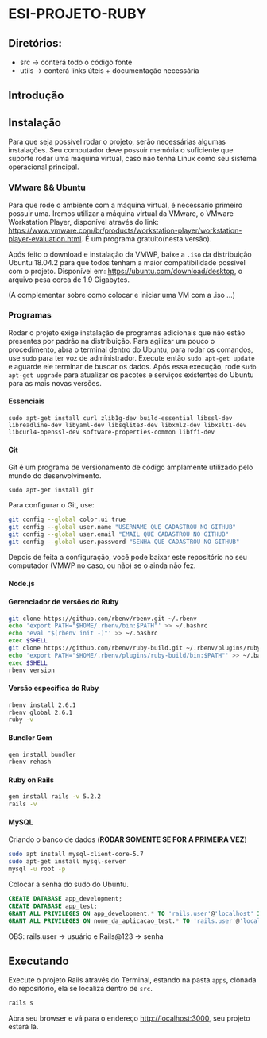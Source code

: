 # ESI-PROJETO-RUBY

## Diretórios:

* src -> conterá todo o código fonte
* utils -> conterá links úteis + documentação necessária

## Introdução

## Instalação

Para que seja possível rodar o projeto, serão necessárias algumas instalações. Seu computador deve possuir memória o suficiente que suporte rodar uma máquina virtual, caso não tenha Linux como seu sistema operacional principal.

### VMware && Ubuntu

Para que rode o ambiente com a máquina virtual, é necessário primeiro possuir uma. Iremos utilizar a máquina virtual da VMware, o VMware Workstation Player, disponível através do link: <https://www.vmware.com/br/products/workstation-player/workstation-player-evaluation.html>. É um programa gratuito(nesta versão).

Após feito o download e instalação da VMWP, baixe a `.iso` da distribuição Ubuntu 18.04.2 para que todos tenham a maior compatibilidade possível com o projeto. Disponível em: <https://ubuntu.com/download/desktop>, o arquivo pesa cerca de 1.9 Gigabytes.

(A complementar sobre como colocar e iniciar uma VM com a .iso ...)

### Programas

Rodar o projeto exige instalação de programas adicionais que não estão presentes por padrão na distribuição. Para agilizar um pouco o procedimento, abra o terminal dentro do Ubuntu, para rodar os comandos, use `sudo` para ter voz de administrador. Execute então `sudo apt-get update` e aguarde ele terminar de buscar os dados. Após essa execução, rode `sudo apt-get upgrade` para atualizar os pacotes e serviços existentes do Ubuntu para as mais novas versões.

#### Essenciais

`sudo apt-get install curl zlib1g-dev build-essential libssl-dev libreadline-dev libyaml-dev libsqlite3-dev libxml2-dev libxslt1-dev libcurl4-openssl-dev software-properties-common libffi-dev`

#### Git

Git é um programa de versionamento de código amplamente utilizado pelo mundo do desenvolvimento.

`sudo apt-get install git`

Para configurar o Git, use:
```bash
git config --global color.ui true
git config --global user.name "USERNAME QUE CADASTROU NO GITHUB"
git config --global user.email "EMAIL QUE CADASTROU NO GITHUB"
git config --global user.password "SENHA QUE CADASTROU NO GITHUB"
```

Depois de feita a configuração, você pode baixar este repositório no seu computador (VMWP no caso, ou não) se o ainda não fez.

#### Node.js



#### Gerenciador de versões do Ruby

```bash
git clone https://github.com/rbenv/rbenv.git ~/.rbenv
echo 'export PATH="$HOME/.rbenv/bin:$PATH"' >> ~/.bashrc
echo 'eval "$(rbenv init -)"' >> ~/.bashrc
exec $SHELL
git clone https://github.com/rbenv/ruby-build.git ~/.rbenv/plugins/ruby-build
echo 'export PATH="$HOME/.rbenv/plugins/ruby-build/bin:$PATH"' >> ~/.bashrc
exec $SHELL
rbenv version
```

#### Versão específica do Ruby

```bash
rbenv install 2.6.1
rbenv global 2.6.1
ruby -v
```

#### Bundler Gem

```bash
gem install bundler
rbenv rehash
```

#### Ruby on Rails

```bash
gem install rails -v 5.2.2
rails -v
```

#### MySQL

Criando o banco de dados (**RODAR SOMENTE SE FOR A PRIMEIRA VEZ**)

```bash
sudo apt install mysql-client-core-5.7
sudo apt-get install mysql-server
mysql -u root -p
```

Colocar a senha do sudo do Ubuntu.

```sql
CREATE DATABASE app_development;
CREATE DATABASE app_test;
GRANT ALL PRIVILEGES ON app_development.* TO 'rails.user'@'localhost' IDENTIFIED BY 'Rails@123';
GRANT ALL PRIVILEGES ON nome_da_aplicacao_test.* TO 'rails.user'@'localhost' IDENTIFIED BY 'Rails@123';

```

OBS: rails.user → usuário e  Rails@123 → senha

## Executando

Execute o projeto Rails através do Terminal, estando na pasta `apps`, clonada do repositório, ela se localiza dentro de `src`.

```bash
rails s 
```

Abra seu browser e vá para o endereço <http://localhost:3000>, seu projeto estará lá.
